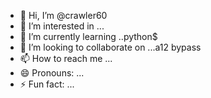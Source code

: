 - 👋 Hi, I’m @crawler60
- 👀 I’m interested in ...
- 🌱 I’m currently learning ..python$
- 💞️ I’m looking to collaborate on ...a12 bypass
- 📫 How to reach me ...
- 😄 Pronouns: ...
- ⚡ Fun fact: ...

<!---
crawler60/crawler60 is a ✨ special ✨ repository because its `README.md` (this file) appears on your GitHub profile.
You can click the Preview link to take a look at your changes.
--->
